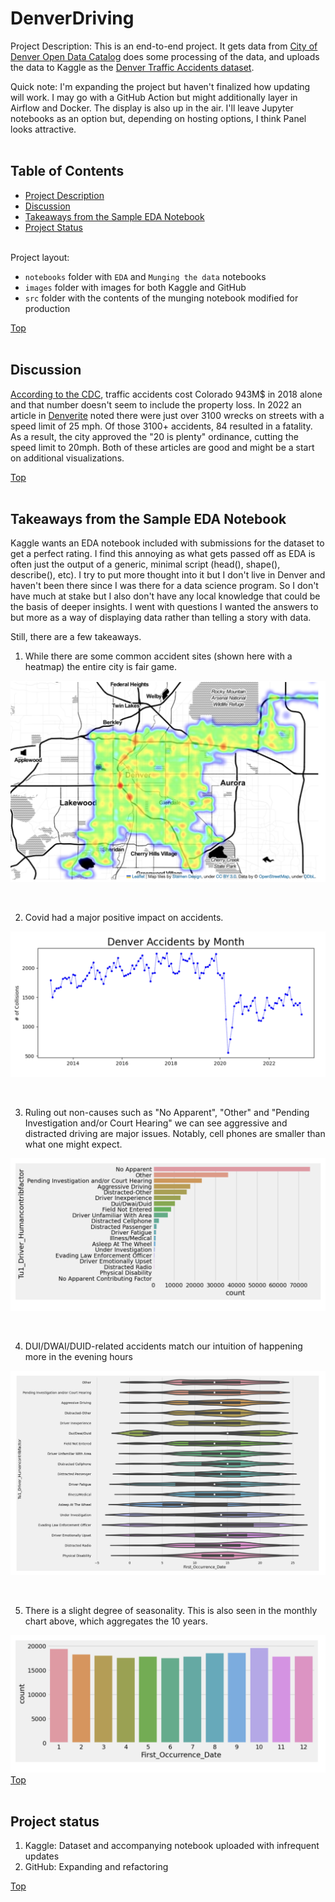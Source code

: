# DenverDriving
Project Description: This is an end-to-end project. It gets data from [City of Denver Open Data Catalog](http://data.denvergov.org) does some processing of the data, and uploads the data to Kaggle as the [Denver Traffic Accidents dataset](https://www.kaggle.com/datasets/hrokrin/denver-traffic-accidents).

Quick note: I'm expanding the project but haven't finalized how updating will work. I may go with a GitHub Action but might additionally layer in Airflow and Docker. The display is also up in the air. I'll leave Jupyter notebooks as an option but, depending on hosting options, I think Panel looks attractive.
<br><br> 

## Table of Contents
- [Project Description](#project-description)
- [Discussion](#discussion)
- [Takeaways from the Sample EDA Notebook ](#takeaways-from-the-sample-eda-notebook)
- [Project Status](#project-status)
<br><br> 

Project layout: 
 - `notebooks` folder with `EDA` and `Munging the data` notebooks
 - `images` folder with images for both Kaggle and GitHub
 -  `src` folder with the contents of the munging notebook modified for production
   
[Top ](#table-of-contents)
<br><br> 

## Discussion
[According to the CDC](https://www.cdc.gov/transportationsafety/pdf/statecosts/2020/CDC-Cost-of-Crash-Deaths-Fact-Sheets_Colorado.pdf), traffic accidents cost Colorado 943M$ in 2018 alone and that number doesn't seem to include the property loss. In 2022 an article in [Denverite](https://denverite.com/2022/01/14/so-how-many-traffic-accidents-occured-on-denvers-neighborhood-streets-in-2021-this-many/) noted there were just over 3100 wrecks on streets with a speed limit of 25 mph. Of those 3100+ accidents, 84 resulted in a fatality. As a result, the city approved the "20 is plenty" ordinance, cutting the speed limit to 20mph. Both of these articles are good and might be a start on additional visualizations.

[Top ](#table-of-contents)
<br><br>

## Takeaways from the Sample EDA Notebook 
Kaggle wants an EDA notebook included with submissions for the dataset to get a perfect rating. I find this annoying as what gets passed off as EDA is often just the output of a generic, minimal script (head(), shape(), describe(), etc). I try to put more thought into it but I don't live in Denver and haven't been there since I was there for a data science program. So I don't have much at stake but I also don't have any local knowledge that could be the basis of deeper insights. I went with questions I wanted the answers to but more as a way of displaying data rather than telling a story with data.  

Still, there are a few takeaways.

1. While there are some common accident sites (shown here with a heatmap) the entire city is fair game.

![all Denver accidents over the last 10 years](images/GreaterDenver.png "All Denver accidents over the last 10 years")

<br>

2. Covid had a major positive impact on accidents.

![all Denver accidents over the last 10 years](images/AccidentsByMonth.png "All Denver accidents Accidents by month")

<br>

3. Ruling out non-causes such as "No Apparent", "Other" and "Pending Investigation and/or Court Hearing" we can see aggressive and distracted driving are major issues. Notably, cell phones are smaller than what one might expect.

![Accidents by Factor](images/AccidentsByFactor.png "Accidents by Factor")

<br>

4. DUI/DWAI/DUID-related accidents match our intuition of happening more in the evening hours

![all Denver accidents over the last 10 years](images/CauseTime.png "Accident by Cause of the Hours of the Day")


<br>

 5. There is a slight degree of seasonality. This is also seen in the monthly chart above, which aggregates the 10 years.

![Slight seasonality present](images/Seasonality.png "Slight seasonality present")
[Top ](#table-of-contents)
<br><br>

## Project status
1. Kaggle: Dataset and accompanying notebook uploaded with infrequent updates
2. GitHub: Expanding and refactoring

[Top ](#table-of-contents)
